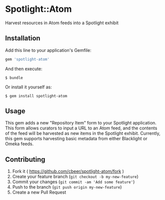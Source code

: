 # Spotlight::Atom

Harvest resources in Atom feeds into a Spotlight exhibit

## Installation

Add this line to your application's Gemfile:

```ruby
gem 'spotlight-atom'
```

And then execute:

    $ bundle

Or install it yourself as:

    $ gem install spotlight-atom

## Usage

This gem adds a new  "Repository Item" form to your Spotlight application. This form allows curators to input a URL to an Atom feed, and the contents of the feed will be harvested as new items in the Spotlight exhibit. Currently, this gem supports harvesting basic metadata from either Blacklight or Omeka feeds.

## Contributing

1. Fork it ( https://github.com/cbeer/spotlight-atom/fork )
2. Create your feature branch (`git checkout -b my-new-feature`)
3. Commit your changes (`git commit -am 'Add some feature'`)
4. Push to the branch (`git push origin my-new-feature`)
5. Create a new Pull Request
